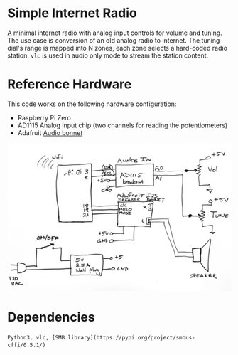 # Simple Internet Radio

A minimal internet radio with analog input controls for volume and tuning.  The use case is conversion 
of an old analog radio to internet.   The tuning dial's range is mapped into N zones, each zone selects 
a hard-coded radio station.  `vlc` is used in audio only mode to stream the station content.

# Reference Hardware

This code works on the following hardware configuration:

  *  Raspberry Pi Zero
  *  AD1115 Analog input chip (two channels for reading the potentiometers)
  *  Adafruit  [Audio bonnet](https://www.adafruit.com/product/4037?gclid=CjwKCAiAuqHwBRAQEiwAD-zr3aGi_nHOGs2Ol6eyVBbdYg7v8lCJhvojwowAsHldXNX0K86h9EPlBxoCx0QQAvD_BwE)

![Schematic Diagram showing reference hardware.](https://github.com/blake5634/Simple-Internet-Radio/blob/master/Graphics/SchematicSimpleIntRadio.png)

# Dependencies

`Python3, vlc, [SMB library](https://pypi.org/project/smbus-cffi/0.5.1/)`